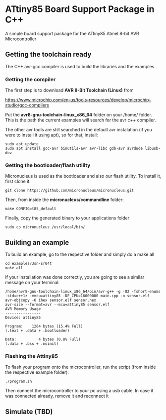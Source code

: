 # ATtiny85 Board Support Package in C++

A simple board support package for the ATtiny85 Atmel 8-bit AVR Microcontroller

## Getting the toolchain ready

The C++ avr-gcc compiler is used to build the libraries and the examples.

### Getting the compiler

The first step is to download **AVR 8-Bit Toolchain (Linux)** from 

https://www.microchip.com/en-us/tools-resources/develop/microchip-studio/gcc-compilers

Put the **avr8-gnu-toolchain-linux_x86_64** folder on your /home/ folder. This is the path the current examples will search for the avr c++ compiler.

The other avr tools are still searched in the default avr instalation (if you were to install it using apt), so for that, install:

```
sudo apt update
sudo apt install gcc-avr binutils-avr avr-libc gdb-avr avrdude libusb-dev
```

### Getting the bootloader/flash utility

Micronucleus is used as the bootloader and also our flash utility. To install it, first clone it:

```
git clone https://github.com/micronucleus/micronucleus.git
```

Then, from inside the **micronucleus/commandline** folder:

```
make CONFIG=t85_default
```

Finally, copy the generated binary to your applications folder

```
sudo cp micronucleus /usr/local/bin/
```

## Building an example

To build an example, go to the respective folder and simply do a make all

```
cd examples/Jsn-sr04t
make all
```
If your installation was done correctly, you are going to see a similar message on your terminal:

```
/home/avr8-gnu-toolchain-linux_x86_64/bin/avr-g++ -g -O2 -fshort-enums -std=c++1z -mmcu=attiny85 -DF_CPU=16000000 main.cpp -o sensor.elf
avr-objcopy -O ihex sensor.elf sensor.hex
avr-size --format=avr --mcu=attiny85 sensor.elf
AVR Memory Usage
----------------
Device: attiny85

Program:    1264 bytes (15.4% Full)
(.text + .data + .bootloader)

Data:          4 bytes (0.8% Full)
(.data + .bss + .noinit)
```

### Flashing the Attiny85

To flash your program onto the microcontroller, run the script (from inside the respective example folder):
```
./program.sh
```

Then connect the microcontroller to your pc using a usb cable. In case it was connected already, remove it and reconnect it

## Simulate (TBD)
